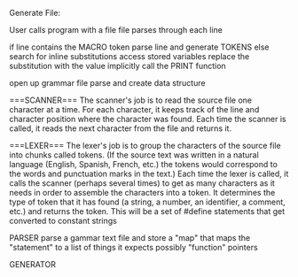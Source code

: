 Generate File:

User calls program with a file
file parses through each line

if line contains the MACRO token
	parse line and generate TOKENS
else
	search for inline substitutions
	access stored variables
	replace the substitution with the value
	implicitly call the PRINT function

open up grammar file
parse and create data structure


===SCANNER===
The scanner's job is to read the source file one character at a 
time. For each character, it keeps track of the line and 
character position where the character was found. Each time the 
scanner is called, it reads the next character from the file and 
returns it.

===LEXER===
The lexer's job is to group the characters of the source file 
into chunks called tokens. (If the source text was written in a 
natural language (English, Spanish, French, etc.) the tokens 
would correspond to the words and punctuation marks in the text.)
Each time the lexer is called, it calls the scanner (perhaps 
several times) to get as many characters as it needs in order 
to assemble the characters into a token. It determines the type 
of token that it has found (a string, a number, an identifier, 
a comment, etc.) and returns the token.
This will be a set of #define statements that get converted to constant strings



PARSER
parse a gammar text file and store a "map" that maps the "statement" to a list of things it expects possibly "function" pointers

GENERATOR

